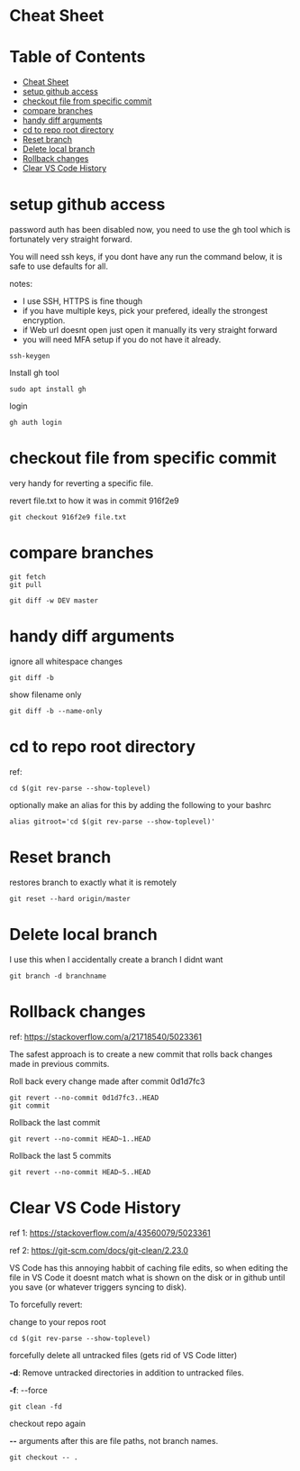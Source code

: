 Cheat Sheet
===========


Table of Contents
=================

* [Cheat Sheet](#cheat-sheet)
* [setup github access](#setup-github-access)
* [checkout file from specific commit](#checkout-file-from-specific-commit)
* [compare branches](#compare-branches)
* [handy diff arguments](#handy-diff-arguments)
* [cd to repo root directory](#cd-to-repo-root-directory)
* [Reset branch](#reset-branch)
* [Delete local branch](#delete-local-branch)
* [Rollback changes](#rollback-changes)
* [Clear VS Code History](#clear-vs-code-history)


# setup github access

password auth has been disabled now, you need to use the gh tool which is fortunately very straight forward.

You will need ssh keys, if you dont have any run the command below, it is safe to use defaults for all.

notes:

- I use SSH, HTTPS is fine though
- if you have multiple keys, pick your prefered, ideally the strongest encryption.
- if Web url doesnt open just open it manually its very straight forward
- you will need MFA setup if you do not have it already.

```
ssh-keygen
```

Install gh tool

```
sudo apt install gh
```

login
```
gh auth login
```

# checkout file from specific commit

very handy for reverting a specific file.

revert file.txt to how it was in commit 916f2e9
```
git checkout 916f2e9 file.txt
```

# compare branches

```
git fetch
git pull

git diff -w DEV master
```

# handy diff arguments

ignore all whitespace changes
```
git diff -b
```

show filename only
```
git diff -b --name-only
```

# cd to repo root directory

ref: 

```
cd $(git rev-parse --show-toplevel)
```

optionally make an alias for this by adding the following to your bashrc

```
alias gitroot='cd $(git rev-parse --show-toplevel)'
```

# Reset branch

restores branch to exactly what it is remotely

```
git reset --hard origin/master
```

# Delete local branch

I use this when I accidentally create a branch I didnt want

```
git branch -d branchname
```

# Rollback changes

ref: https://stackoverflow.com/a/21718540/5023361

The safest approach is to create a new commit that rolls back changes made in previous commits.

Roll back every change made after commit 0d1d7fc3
```
git revert --no-commit 0d1d7fc3..HEAD
git commit
```

Rollback the last commit
```
git revert --no-commit HEAD~1..HEAD
```

Rollback the last 5 commits
```
git revert --no-commit HEAD~5..HEAD
```

# Clear VS Code History

ref 1: https://stackoverflow.com/a/43560079/5023361

ref 2: https://git-scm.com/docs/git-clean/2.23.0

VS Code has this annoying habbit of caching file edits, so when editing the file in VS Code it doesnt match what is shown on the disk or in github until you save (or whatever triggers syncing to disk).

To forcefully revert:

change to your repos root

```
cd $(git rev-parse --show-toplevel)
```

forcefully delete all untracked files (gets rid of VS Code litter) 

**-d**: Remove untracked directories in addition to untracked files.

**-f**: --force

```
git clean -fd
```

checkout repo again

**--** arguments after this are file paths, not branch names. 

```
git checkout -- .
```

